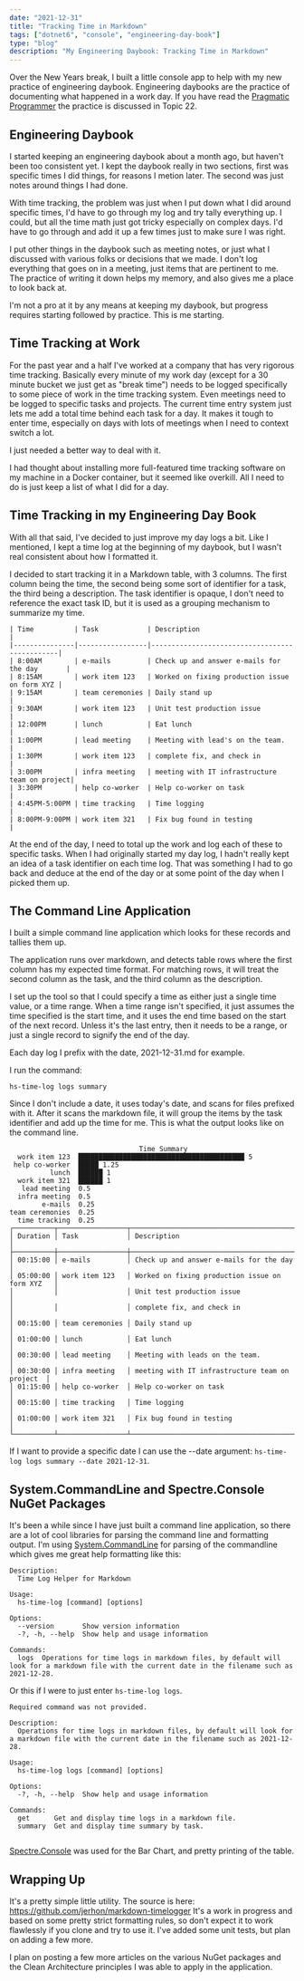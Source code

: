 ```yaml
---
date: "2021-12-31"
title: "Tracking Time in Markdown"
tags: ["dotnet6", "console", "engineering-day-book"]
type: "blog"
description: "My Engineering Daybook: Tracking Time in Markdown"
---
```


Over the New Years break, I built a little console app to help with my new practice of engineering daybook.
Engineering daybooks are the practice of documenting what happened in a work day.
If you have read the [Pragmatic Programmer](https://www.amazon.com/Pragmatic-Programmer-Journeyman-Master/dp/020161622X) the practice is discussed in Topic 22.

## Engineering Daybook

I started keeping an engineering daybook about a month ago, but haven't been too consistent yet.
I kept the daybook really in two sections, first was specific times I did things, for reasons I metion later.
The second was just notes around things I had done.

With time tracking, the problem was just when I put down what I did around specific times, I'd have to go through my log and try tally everything up.
I could, but all the time math just got tricky especially on complex days.
I'd have to go through and add it up a few times just to make sure I was right.

I put other things in the daybook such as meeting notes, or just what I discussed with various folks or decisions that we made.
I don't log everything that goes on in a meeting, just items that are pertinent to me.
The practice of writing it down helps my memory, and also gives me a place to look back at.

I'm not a pro at it by any means at keeping my daybook, but progress requires starting followed by practice.
This is me starting.

## Time Tracking at Work

For the past year and a half I've worked at a company that has very rigorous time tracking.
Basically every minute of my work day (except for a 30 minute bucket we just get as "break time") needs to be logged specifically to some piece of work in the time tracking system.
Even meetings need to be logged to specific tasks and projects.
The current time entry system just lets me add a total time behind each task for a day.
It makes it tough to enter time, especially on days with lots of meetings when I need to context switch a lot.

I just needed a better way to deal with it.

I had thought about installing more full-featured time tracking software on my machine in a Docker container, but it seemed like overkill.
All I need to do is just keep a list of what I did for a day.

## Time Tracking in my Engineering Day Book

With all that said, I've decided to just improve my day logs a bit.
Like I mentioned, I kept a time log at the beginning of my daybook, but I wasn't real consistent about how I formatted it.

I decided to start tracking it in a Markdown table, with 3 columns.
The first column being the time, the second being some sort of identifier for a task, the third being a description.
The task identifier is opaque, I don't need to reference the exact task ID, but it is used as a grouping mechanism to summarize my time.

```
| Time          | Task            | Description                                   |
|---------------|-----------------|-----------------------------------------------|
| 8:00AM        | e-mails         | Check up and answer e-mails for the day       |
| 8:15AM        | work item 123   | Worked on fixing production issue on form XYZ |
| 9:15AM        | team ceremonies | Daily stand up                                |
| 9:30AM        | work item 123   | Unit test production issue                    |
| 12:00PM       | lunch           | Eat lunch                                     |
| 1:00PM        | lead meeting    | Meeting with lead's on the team.              |
| 1:30PM        | work item 123   | complete fix, and check in                    |
| 3:00PM        | infra meeting   | meeting with IT infrastructure team on project|
| 3:30PM        | help co-worker  | Help co-worker on task                        |
| 4:45PM-5:00PM | time tracking   | Time logging                                  |    
| 8:00PM-9:00PM | work item 321   | Fix bug found in testing                      |    
```

At the end of the day, I need to total up the work and log each of these to specific tasks.
When I had originally started my day log, I hadn't really kept an idea of a task identifier on each time log.
That was something I had to go back and deduce at the end of the day or at some point of the day when I picked them up.

## The Command Line Application

I built a simple command line application which looks for these records and tallies them up.

The application runs over markdown, and detects table rows where the first column has my expected time format.
For matching rows, it will treat the second column as the task, and the third column as the description.

I set up the tool so that I could specify a time as either just a single time value, or a time range.
When a time range isn't specified, it just assumes the time specified is the start time, and it uses the end time based on the start of the next record.
Unless it's the last entry, then it needs to be a range, or just a single record to signify the end of the day.

Each day log I prefix with the date, 2021-12-31.md for example.

I run the command:

```
hs-time-log logs summary
```

Since I don't include a date, it uses today's date, and scans for files prefixed with it.
After it scans the markdown file, it will group the items by the task identifier and add up the time for me.
This is what the output looks like on the command line.

```
                                Time Summary
  work item 123  █████████████████████████████████████████ 5
 help co-worker  █████ 1.25                                 
          lunch  ██████ 1                                   
  work item 321  ██████ 1                                   
   lead meeting  0.5                                       
  infra meeting  0.5                                       
        e-mails  0.25                                      
team ceremonies  0.25                                      
  time tracking  0.25                                      
┌──────────┬─────────────────┬─────────────────────────────────────────────────┐
│ Duration │ Task            │ Description                                     │
├──────────┼─────────────────┼─────────────────────────────────────────────────┤
│ 00:15:00 │ e-mails         │ Check up and answer e-mails for the day         │
│ 05:00:00 │ work item 123   │ Worked on fixing production issue on form XYZ   │
│          │                 │ Unit test production issue                      │
│          │                 │ complete fix, and check in                      │
│ 00:15:00 │ team ceremonies │ Daily stand up                                  │
│ 01:00:00 │ lunch           │ Eat lunch                                       │
│ 00:30:00 │ lead meeting    │ Meeting with leads on the team.                 │
│ 00:30:00 │ infra meeting   │ meeting with IT infrastructure team on project  │
│ 01:15:00 │ help co-worker  │ Help co-worker on task                          │
│ 00:15:00 │ time tracking   │ Time logging                                    │
│ 01:00:00 │ work item 321   │ Fix bug found in testing                        │
└──────────┴─────────────────┴─────────────────────────────────────────────────┘
```

If I want to provide a specific date I can use the --date argument: `hs-time-log logs summary --date 2021-12-31`.

## System.CommandLine and Spectre.Console NuGet Packages

It's been a while since I have just built a command line application, so there are a lot of cool libraries for parsing the command line and formatting output.
I'm using [System.CommandLine](https://www.nuget.org/packages/System.CommandLine) for parsing of the commandline which gives me great help formatting like this:

```
Description:
  Time Log Helper for Markdown

Usage:
  hs-time-log [command] [options]

Options:
  --version       Show version information
  -?, -h, --help  Show help and usage information

Commands:
  logs  Operations for time logs in markdown files, by default will look for a markdown file with the current date in the filename such as 2021-12-28.
```

Or this if I were to just enter `hs-time-log logs`.

```
Required command was not provided.

Description:
  Operations for time logs in markdown files, by default will look for a markdown file with the current date in the filename such as 2021-12-28.

Usage:
  hs-time-log logs [command] [options]

Options:
  -?, -h, --help  Show help and usage information

Commands:
  get      Get and display time logs in a markdown file.
  summary  Get and display time summary by task.


```

[Spectre.Console](https://www.nuget.org/packages/Spectre.Console) was used for the Bar Chart, and pretty printing of the table.

## Wrapping Up

It's a pretty simple little utility.
The source is here: https://github.com/jerhon/markdown-timelogger
It's a work in progress and based on some pretty strict formatting rules, so don't expect it to work flawlessly if you clone and try to use it.
I've added some unit tests, but plan on adding a few more.

I plan on posting a few more articles on the various NuGet packages and the Clean Architecture principles I was able to apply in the application.
